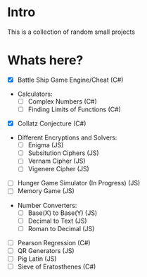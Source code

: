 # Intro
This is a collection of random small projects

# Whats here?
* [X] Battle Ship Game Engine/Cheat (C#)
* Calculators:
  * [ ] Complex Numbers (C#)
  * [ ] Finding Limits of Functions (C#)
* [X] Collatz Conjecture (C#)
* Different Encryptions and Solvers:
  * [ ] Enigma (JS)
  * [ ] Subsitution Ciphers (JS)
  * [ ] Vernam Cipher (JS)
  * [ ] Vigenere Cipher (JS)
* [ ] Hunger Game Simulator (In Progress) (JS)
* [ ] Memory Game (JS)
* Number Converters:
  * [ ] Base(X) to Base(Y) (JS)
  * [ ] Decimal to Text (JS)
  * [ ] Roman to Decimal (JS)
* [ ] Pearson Regression (C#)
* [ ] QR Generators (JS)
* [ ] Pig Latin (JS)
* [ ] Sieve of Eratosthenes (C#)
